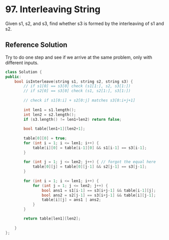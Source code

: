 # 97. Interleaving String

Given s1, s2, and s3, find whether s3 is formed by the interleaving of s1 and s2.

## Reference Solution

Try to do one step and see if we arrive at the same problem, only with different inputs.

```c++
class Solution {
public:
    bool isInterleave(string s1, string s2, string s3) {
        // if s1[0] == s3[0] check (s1[1:], s2, s3[1:])
        // if s2[0] == s3[0] check (s1, s2[1:], s3[1:])
        
        // check if s1[0:i] + s2[0:j] matches s3[0:i+j+1]
        
        int len1 = s1.length();
        int len2 = s2.length();
        if (s3.length() != len1+len2) return false;
        
        bool table[len1+1][len2+1];
        
        table[0][0] = true;
        for (int i = 1; i <= len1; i++) {
            table[i][0] = table[i-1][0] && s1[i-1] == s3[i-1];
        }
        
        for (int j = 1; j <= len2; j++) { // forgot the equal here
            table[0][j] = table[0][j-1] && s2[j-1] == s3[j-1];
        }
        
        for (int i = 1; i <= len1; i++) {
            for (int j = 1; j <= len2; j++) {
                bool ans1 = s1[i-1] == s3[i+j-1] && table[i-1][j];
                bool ans2 = s2[j-1] == s3[i+j-1] && table[i][j-1];
                table[i][j] = ans1 | ans2;
            }
        }

        return table[len1][len2];
        
    }
};
```